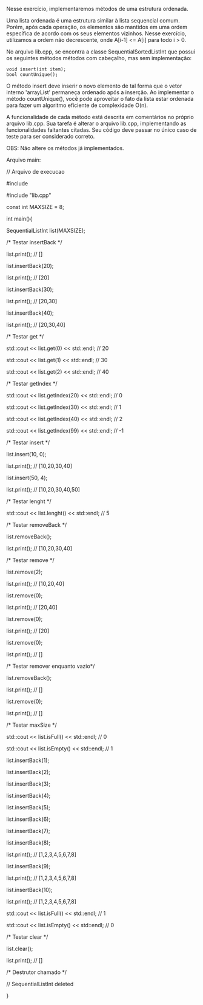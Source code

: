 Nesse exercício, implementaremos métodos de uma estrutura ordenada.

Uma lista ordenada é uma estrutura similar à lista sequencial comum. Porém, após cada operação, os elementos são mantidos em uma ordem específica de acordo com os seus elementos vizinhos. Nesse exercício, utilizamos a ordem não decrescente, onde A[i-1] <= A[i] para todo i > 0.

No arquivo lib.cpp, se encontra a classe SequentialSortedListInt que possui os seguintes métodos métodos com cabeçalho, mas sem implementação:

    void insert(int item);
    bool countUnique();

O método insert deve inserir o novo elemento de tal forma que o vetor interno 'arrayList' permaneça ordenado após a inserção.
Ao implementar o método countUnique(), você pode aproveitar o fato da lista estar ordenada para fazer um algoritmo eficiente de complexidade O(n).

A funcionalidade de cada método está descrita em comentários no próprio arquivo lib.cpp. Sua tarefa é alterar o arquivo lib.cpp, implementando as funcionalidades faltantes citadas. Seu código deve passar no único caso de teste para ser considerado correto.

OBS: Não altere os métodos já implementados.

Arquivo main:


// Arquivo de execucao

#include <iostream>

#include "lib.cpp"

const int MAXSIZE = 8;



int main(){

SequentialListInt list(MAXSIZE);



 /* Testar insertBack */

list.print(); // []

list.insertBack(20);

list.print(); // [20]

list.insertBack(30);

list.print(); // [20,30]

list.insertBack(40);

list.print(); // [20,30,40]



 /* Testar get */

std::cout << list.get(0) << std::endl; // 20

std::cout << list.get(1) << std::endl; // 30

std::cout << list.get(2) << std::endl; // 40



 /* Testar getIndex */

std::cout << list.getIndex(20) << std::endl; // 0

std::cout << list.getIndex(30) << std::endl; // 1

std::cout << list.getIndex(40) << std::endl; // 2

std::cout << list.getIndex(99) << std::endl; // -1



 /* Testar insert */

list.insert(10, 0);

list.print(); // [10,20,30,40]

list.insert(50, 4);

list.print(); // [10,20,30,40,50]



 /* Testar lenght */

std::cout << list.lenght() << std::endl; // 5



 /* Testar removeBack */

list.removeBack();

list.print(); // [10,20,30,40]



 /* Testar remove */

list.remove(2);

list.print(); // [10,20,40]

list.remove(0);

list.print(); // [20,40]

list.remove(0);

list.print(); // [20]

list.remove(0);

list.print(); // []



 /* Testar remover enquanto vazio*/

list.removeBack();

list.print(); // []

list.remove(0);

list.print(); // []



 /* Testar maxSize */

std::cout << list.isFull() << std::endl; // 0

std::cout << list.isEmpty() << std::endl; // 1

list.insertBack(1);

list.insertBack(2);

list.insertBack(3);

list.insertBack(4);

list.insertBack(5);

list.insertBack(6);

list.insertBack(7);

list.insertBack(8);

list.print(); // [1,2,3,4,5,6,7,8]

list.insertBack(9);

list.print(); // [1,2,3,4,5,6,7,8]

list.insertBack(10);

list.print(); // [1,2,3,4,5,6,7,8]

std::cout << list.isFull() << std::endl; // 1

std::cout << list.isEmpty() << std::endl; // 0



 /* Testar clear */

list.clear();

list.print(); // []



 /* Destrutor chamado */

 // SequentialListInt deleted

}


